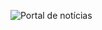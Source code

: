 
![Portal de notícias](https://github.com/user-attachments/assets/826479f1-7b7d-4b6d-ae54-c02f7adde467)
